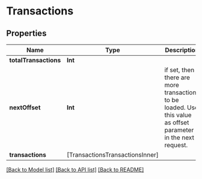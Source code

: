 # Transactions

## Properties
Name | Type | Description | Notes
------------ | ------------- | ------------- | -------------
**totalTransactions** | **Int** |  | 
**nextOffset** | **Int** | if set, then there are more transactions to be loaded. Use this value as offset parameter in the next request. | [optional] 
**transactions** | [TransactionsTransactionsInner] |  | 

[[Back to Model list]](../README.md#documentation-for-models) [[Back to API list]](../README.md#documentation-for-api-endpoints) [[Back to README]](../README.md)


